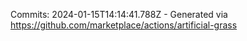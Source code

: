 Commits: 2024-01-15T14:14:41.788Z - Generated via https://github.com/marketplace/actions/artificial-grass
<br>
